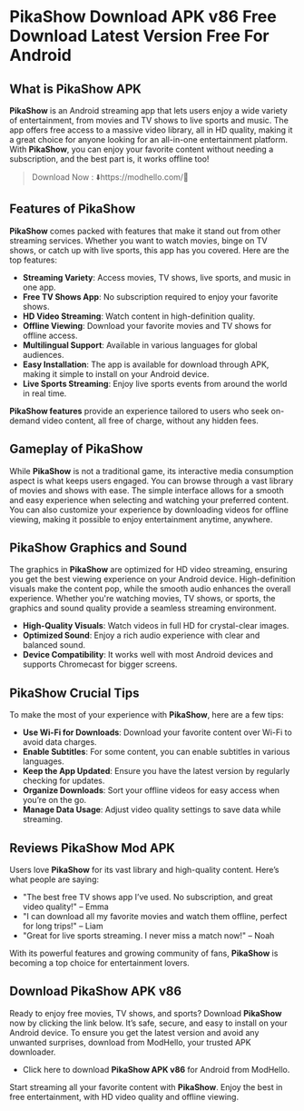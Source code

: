 # PikaShow Download APK v86 Free Download Latest Version Free For Android

## What is PikaShow APK

**PikaShow** is an Android streaming app that lets users enjoy a wide variety of entertainment, from movies and TV shows to live sports and music. The app offers free access to a massive video library, all in HD quality, making it a great choice for anyone looking for an all-in-one entertainment platform. With **PikaShow**, you can enjoy your favorite content without needing a subscription, and the best part is, it works offline too!

>Download Now : ⬇️https://modhello.com/📲

## Features of PikaShow

**PikaShow** comes packed with features that make it stand out from other streaming services. Whether you want to watch movies, binge on TV shows, or catch up with live sports, this app has you covered. Here are the top features:

- **Streaming Variety**: Access movies, TV shows, live sports, and music in one app.
- **Free TV Shows App**: No subscription required to enjoy your favorite shows.
- **HD Video Streaming**: Watch content in high-definition quality.
- **Offline Viewing**: Download your favorite movies and TV shows for offline access.
- **Multilingual Support**: Available in various languages for global audiences.
- **Easy Installation**: The app is available for download through APK, making it simple to install on your Android device.
- **Live Sports Streaming**: Enjoy live sports events from around the world in real time.
  
**PikaShow features** provide an experience tailored to users who seek on-demand video content, all free of charge, without any hidden fees.

## Gameplay of PikaShow

While **PikaShow** is not a traditional game, its interactive media consumption aspect is what keeps users engaged. You can browse through a vast library of movies and shows with ease. The simple interface allows for a smooth and easy experience when selecting and watching your preferred content. You can also customize your experience by downloading videos for offline viewing, making it possible to enjoy entertainment anytime, anywhere.

## PikaShow Graphics and Sound

The graphics in **PikaShow** are optimized for HD video streaming, ensuring you get the best viewing experience on your Android device. High-definition visuals make the content pop, while the smooth audio enhances the overall experience. Whether you're watching movies, TV shows, or sports, the graphics and sound quality provide a seamless streaming environment.

- **High-Quality Visuals**: Watch videos in full HD for crystal-clear images.
- **Optimized Sound**: Enjoy a rich audio experience with clear and balanced sound.
- **Device Compatibility**: It works well with most Android devices and supports Chromecast for bigger screens.

## PikaShow Crucial Tips

To make the most of your experience with **PikaShow**, here are a few tips:

- **Use Wi-Fi for Downloads**: Download your favorite content over Wi-Fi to avoid data charges.
- **Enable Subtitles**: For some content, you can enable subtitles in various languages.
- **Keep the App Updated**: Ensure you have the latest version by regularly checking for updates.
- **Organize Downloads**: Sort your offline videos for easy access when you’re on the go.
- **Manage Data Usage**: Adjust video quality settings to save data while streaming.

## Reviews PikaShow Mod APK

Users love **PikaShow** for its vast library and high-quality content. Here’s what people are saying:

- "The best free TV shows app I’ve used. No subscription, and great video quality!" – Emma
- "I can download all my favorite movies and watch them offline, perfect for long trips!" – Liam
- "Great for live sports streaming. I never miss a match now!" – Noah

With its powerful features and growing community of fans, **PikaShow** is becoming a top choice for entertainment lovers.

## Download PikaShow APK v86

Ready to enjoy free movies, TV shows, and sports? Download **PikaShow** now by clicking the link below. It’s safe, secure, and easy to install on your Android device. To ensure you get the latest version and avoid any unwanted surprises, download from ModHello, your trusted APK downloader.

- Click here to download **PikaShow APK v86** for Android from ModHello.

Start streaming all your favorite content with **PikaShow**. Enjoy the best in free entertainment, with HD video quality and offline viewing.
